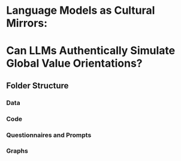 # Language Models as Cultural Mirrors:
# Can LLMs Authentically Simulate Global Value Orientations?


## Folder Structure

### Data

### Code

### Questionnaires and Prompts

### Graphs
